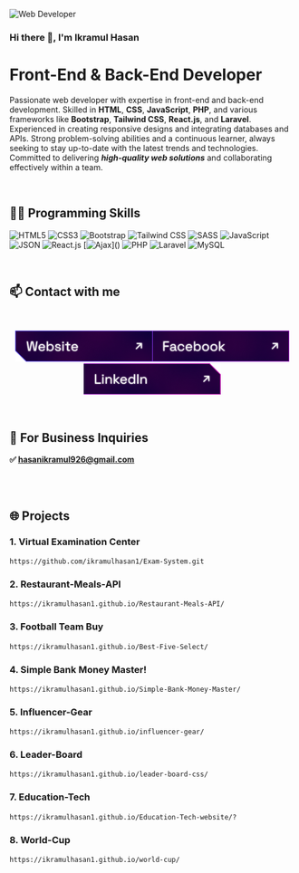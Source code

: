 ![Web Developer](https://media.licdn.com/dms/image/D5616AQEcqX01WLZnQA/profile-displaybackgroundimage-shrink_350_1400/0/1697727992609?e=1709164800&v=beta&t=zQv9Suoqu42ZuiggZIZ-kMXW0c50oNLbddSGc3Hwk6w)

### Hi there 👋, I'm Ikramul Hasan
# Front-End & Back-End Developer

Passionate web developer with expertise in front-end and back-end development. Skilled in **HTML**, **CSS**, **JavaScript**, **PHP**, and various frameworks like **Bootstrap**, **Tailwind CSS**, **React.js**, and **Laravel**. Experienced in creating responsive designs and integrating databases and APIs. Strong problem-solving abilities and a continuous learner, always seeking to stay up-to-date with the latest trends and technologies. Committed to delivering ***high-quality web solutions*** and collaborating effectively within a team.

<br>





## 👨‍💻 Programming Skills
<p>
  <img src="https://img.shields.io/badge/HTML5-E34F26?style=for-the-badge&logo=html5&logoColor=white" alt="HTML5">
  <img src="https://img.shields.io/badge/CSS3-1572B6?style=for-the-badge&logo=css3&logoColor=white" alt="CSS3">
  <img src="https://img.shields.io/badge/Bootstrap-563D7C?style=for-the-badge&logo=bootstrap&logoColor=white" alt="Bootstrap">
  <img src="https://img.shields.io/badge/Tailwind_CSS-38B2AC?style=for-the-badge&logo=tailwind-css&logoColor=white" alt="Tailwind CSS">
  <img src="https://img.shields.io/badge/SASS-CC6699?style=for-the-badge&logo=sass&logoColor=white" alt="SASS">
  <img src="https://img.shields.io/badge/JavaScript-F7DF1E?style=for-the-badge&logo=javascript&logoColor=black" alt="JavaScript">
  <img src="https://img.shields.io/badge/JSON-000000?style=for-the-badge&logo=json&logoColor=white" alt="JSON">
  <img src="https://img.shields.io/badge/React.js-61DAFB?style=for-the-badge&logo=react&logoColor=black" alt="React.js">
 [<img src="https://img.shields.io/badge/Ajax-0769AD?style=for-the-badge&logo=ajax&logoColor=white" alt="Ajax">]()
  <img src="https://img.shields.io/badge/PHP-777BB4?style=for-the-badge&logo=php&logoColor=white" alt="PHP">
  <img src="https://img.shields.io/badge/Laravel-FF2D20?style=for-the-badge&logo=laravel&logoColor=white" alt="Laravel">
  <img src="https://img.shields.io/badge/MySQL-4479A1?style=for-the-badge&logo=mysql&logoColor=white" alt="MySQL">
 
 
</p>





<br>

## :mailbox: Contact with me

<br/>


***<p align="center"> [<img height="55" src="https://raw.githubusercontent.com/ProgrammingHero1/ProgrammingHero1/main/image/website.png">]()[<img height="55" src="https://raw.githubusercontent.com/ProgrammingHero1/ProgrammingHero1/main/image/facebook.png">](https://www.facebook.com/profile.php?id=100005469316899)[<img height="55" src="https://raw.githubusercontent.com/ProgrammingHero1/ProgrammingHero1/main/image/linkedin.png">](https://www.linkedin.com/in/theikramulhasan/) </p>***

<br/>


## 📧 For Business Inquiries 
**✅ hasanikramul926@gmail.com**




<br>
<br>




<!-- Projects Section -->
## 🌐 Projects
  
### 1. Virtual Examination Center

```
https://github.com/ikramulhasan1/Exam-System.git 
```
  
### 2. Restaurant-Meals-API

```
https://ikramulhasan1.github.io/Restaurant-Meals-API/
```

### 3. Football Team Buy

```
https://ikramulhasan1.github.io/Best-Five-Select/
```

### 4. Simple Bank Money Master!

```
https://ikramulhasan1.github.io/Simple-Bank-Money-Master/
```

### 5. Influencer-Gear

```
https://ikramulhasan1.github.io/influencer-gear/
```


### 6. Leader-Board

```
https://ikramulhasan1.github.io/leader-board-css/
```

### 7. Education-Tech

```
https://ikramulhasan1.github.io/Education-Tech-website/?
```


### 8. World-Cup

```
https://ikramulhasan1.github.io/world-cup/
```




